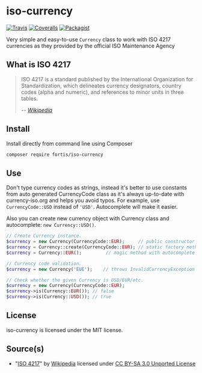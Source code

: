 # iso-currency

[![Travis](https://img.shields.io/travis/fortis/iso-currency.svg?branch=master)](https://github.com/fortis/iso-currency)
[![Coveralls](https://img.shields.io/coveralls/fortis/iso-currency/master.svg)](https://coveralls.io/github/fortis/iso-currency?branch=master)
[![Packagist](https://img.shields.io/packagist/l/fortis/iso-currency.svg)](https://packagist.org/packages/fortis/iso-currency)

Very simple and easy-to-use `Currency` class to work with ISO 4217 currencies as they provided by the official ISO Maintenance Agency

## What is ISO 4217

> ISO 4217 is a standard published by the International Organization for Standardization, which delineates currency designators, country codes (alpha and numeric), and references to minor units in three tables.
>
> *-- [Wikipedia](http://en.wikipedia.org/wiki/ISO_4217)*

## Install

Install directly from command line using Composer
``` bash
composer require fortis/iso-currency
```

## Use

Don't type currency codes as strings, instead it's better to use constants from auto generated CurrencyCode class as it's always up-to-date with currency-iso.org and helps you avoid typos.
For example, use `CurrencyCode::USD` instead of `'USD'`. Autocomplete will make it easier.

Also you can create new currency object with Currency class and autocomplete: `new Currency::USD()`.

``` php
// Create Currency instance.
$currency = new Currency(CurrencyCode::EUR);     // public constructor  
$currency = Currency::create(CurrencyCode::EUR); // static factory method
$currency = Currency::EUR();         // magic method with autocomplete on Currency::

// Currency code validation.
$currency = new Currency('EUE');    // throws InvalidCurrencyException

// Check whether the given Currency is USD/EUR/etc.
$currency = new Currency(CurrencyCode::EUR);
$currency->is(Currency::EUR()); // false
$currency->is(Currency::USD()); // true
```

## License

iso-currency is licensed under the MIT license.

## Source(s)

* "[ISO 4217](http://en.wikipedia.org/wiki/ISO_4217)" by [Wikipedia](http://www.wikipedia.org) licensed under [CC BY-SA 3.0 Unported License](http://en.wikipedia.org/wiki/Wikipedia:Text_of_Creative_Commons_Attribution-ShareAlike_3.0_Unported_License)
